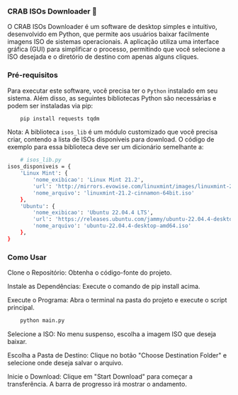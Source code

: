 ### CRAB ISOs Downloader 🦀
O CRAB ISOs Downloader é um software de desktop simples e intuitivo, desenvolvido em Python, que permite aos usuários baixar facilmente imagens ISO de sistemas operacionais. A aplicação utiliza uma interface gráfica (GUI) para simplificar o processo, permitindo que você selecione a ISO desejada e o diretório de destino com apenas alguns cliques.

### Pré-requisitos
Para executar este software, você precisa ter o `Python` instalado em seu sistema. Além disso, as seguintes bibliotecas Python são necessárias e podem ser instaladas via pip:
```bash
    pip install requests tqdm
```

Nota: A biblioteca `isos_lib` é um módulo customizado que você precisa criar, contendo a lista de ISOs disponíveis para download. O código de exemplo para essa biblioteca deve ser um dicionário semelhante a:

```bash
    # isos_lib.py
isos_disponiveis = {
    'Linux Mint': {
        'nome_exibicao': 'Linux Mint 21.2',
        'url': 'http://mirrors.evowise.com/linuxmint/images/linuxmint-21.2-cinnamon-64bit.iso',
        'nome_arquivo': 'linuxmint-21.2-cinnamon-64bit.iso'
    },
    'Ubuntu': {
        'nome_exibicao': 'Ubuntu 22.04.4 LTS',
        'url': 'https://releases.ubuntu.com/jammy/ubuntu-22.04.4-desktop-amd64.iso',
        'nome_arquivo': 'ubuntu-22.04.4-desktop-amd64.iso'
    },
}
```

### Como Usar
Clone o Repositório: Obtenha o código-fonte do projeto.

Instale as Dependências: Execute o comando de pip install acima.

Execute o Programa: Abra o terminal na pasta do projeto e execute o script principal.

```bash
    python main.py
```

Selecione a ISO: No menu suspenso, escolha a imagem ISO que deseja baixar.

Escolha a Pasta de Destino: Clique no botão "Choose Destination Folder" e selecione onde deseja salvar o arquivo.

Inicie o Download: Clique em "Start Download" para começar a transferência. A barra de progresso irá mostrar o andamento.